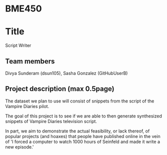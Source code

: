 # BME450
# Title
Script Writer

## Team members
Divya Sunderam (dsun105), Sasha Gonzalez (GitHubUserB)

## Project description (max 0.5page)

The dataset we plan to use will consist of snippets from the script of the Vampire Diaries pilot.

The goal of this project is to see if we are able to then generate synthesized snippets of Vampire Diaries television script.

In part, we aim to demonstrate the actual feasibility, or lack thereof, of popular projects (and hoaxes) that people have published online in the vein of 'I forced a computer to watch 1000 hours of Seinfeld and made it write a new episode.'
